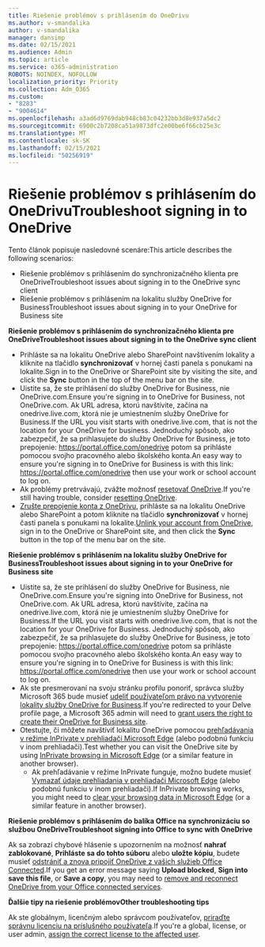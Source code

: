 ```yaml
---
title: Riešenie problémov s prihlásením do OneDrivu
ms.author: v-smandalika
author: v-smandalika
manager: dansimp
ms.date: 02/15/2021
ms.audience: Admin
ms.topic: article
ms.service: o365-administration
ROBOTS: NOINDEX, NOFOLLOW
localization_priority: Priority
ms.collection: Adm_O365
ms.custom:
- "8283"
- "9004614"
ms.openlocfilehash: a3ad6d9769dab948cb83c04232bb3d8e937a5dc2
ms.sourcegitcommit: 6900c2b7208ca51a9873dfc2e00be6f66cb25e3c
ms.translationtype: MT
ms.contentlocale: sk-SK
ms.lasthandoff: 02/15/2021
ms.locfileid: "50256919"
---
```

# <a name="troubleshoot-signing-in-to-onedrive"></a><span data-ttu-id="d5c82-102">Riešenie problémov s prihlásením do OneDrivu</span><span class="sxs-lookup"><span data-stu-id="d5c82-102">Troubleshoot signing in to OneDrive</span></span>

<span data-ttu-id="d5c82-103">Tento článok popisuje nasledovné scenáre:</span><span class="sxs-lookup"><span data-stu-id="d5c82-103">This article describes the following scenarios:</span></span>

- <span data-ttu-id="d5c82-104">Riešenie problémov s prihlásením do synchronizačného klienta pre OneDrive</span><span class="sxs-lookup"><span data-stu-id="d5c82-104">Troubleshoot issues about signing in to the OneDrive sync client</span></span>
- <span data-ttu-id="d5c82-105">Riešenie problémov s prihlásením na lokalitu služby OneDrive for Business</span><span class="sxs-lookup"><span data-stu-id="d5c82-105">Troubleshoot issues about signing in to your OneDrive for Business site</span></span>

<span data-ttu-id="d5c82-106">**Riešenie problémov s prihlásením do synchronizačného klienta pre OneDrive**</span><span class="sxs-lookup"><span data-stu-id="d5c82-106">**Troubleshoot issues about signing in to the OneDrive sync client**</span></span>

- <span data-ttu-id="d5c82-107">Prihláste sa na lokalitu OneDrive alebo SharePoint navštívením lokality a kliknite na tlačidlo **synchronizovať** v hornej časti panela s ponukami na lokalite.</span><span class="sxs-lookup"><span data-stu-id="d5c82-107">Sign in to the OneDrive or SharePoint site by visiting the site, and click the **Sync** button in the top of the menu bar on the site.</span></span>
- <span data-ttu-id="d5c82-108">Uistite sa, že ste prihlásení do služby OneDrive for Business, nie OneDrive.com.</span><span class="sxs-lookup"><span data-stu-id="d5c82-108">Ensure you're signing in to OneDrive for Business, not OneDrive.com.</span></span> <span data-ttu-id="d5c82-109">Ak URL adresa, ktorú navštívite, začína na onedrive.live.com, ktorá nie je umiestnením služby OneDrive for Business.</span><span class="sxs-lookup"><span data-stu-id="d5c82-109">If the URL you visit starts with onedrive.live.com, that is not the location for your OneDrive for business.</span></span> <span data-ttu-id="d5c82-110">Jednoduchý spôsob, ako zabezpečiť, že sa prihlasujete do služby OneDrive for Business, je toto prepojenie: https://portal.office.com/onedrive potom sa prihláste pomocou svojho pracovného alebo školského konta.</span><span class="sxs-lookup"><span data-stu-id="d5c82-110">An easy way to ensure you're signing in to OneDrive for Business is with this link: https://portal.office.com/onedrive then use your work or school account to log on.</span></span>
- <span data-ttu-id="d5c82-111">Ak problémy pretrvávajú, zvážte možnosť [resetovať OneDrive](https://support.microsoft.com/office/reset-onedrive-34701e00-bf7b-42db-b960-84905399050c).</span><span class="sxs-lookup"><span data-stu-id="d5c82-111">If you're still having trouble, consider [resetting OneDrive](https://support.microsoft.com/office/reset-onedrive-34701e00-bf7b-42db-b960-84905399050c).</span></span>
- <span data-ttu-id="d5c82-112">[Zrušte prepojenie konta z OneDrivu](https://support.microsoft.com/office/how-to-remove-an-account-in-onedrive-72699268-9e64-45bd-b723-9a19f4512fd1), prihláste sa na lokalitu OneDrive alebo SharePoint a potom kliknite na tlačidlo **synchronizovať** v hornej časti panela s ponukami na lokalite.</span><span class="sxs-lookup"><span data-stu-id="d5c82-112">[Unlink your account from OneDrive](https://support.microsoft.com/office/how-to-remove-an-account-in-onedrive-72699268-9e64-45bd-b723-9a19f4512fd1), sign in to the OneDrive or SharePoint site, and then click the **Sync** button in the top of the menu bar on the site.</span></span>

<span data-ttu-id="d5c82-113">**Riešenie problémov s prihlásením na lokalitu služby OneDrive for Business**</span><span class="sxs-lookup"><span data-stu-id="d5c82-113">**Troubleshoot issues about signing in to your OneDrive for Business site**</span></span>

- <span data-ttu-id="d5c82-114">Uistite sa, že ste prihlásení do služby OneDrive for Business, nie OneDrive.com.</span><span class="sxs-lookup"><span data-stu-id="d5c82-114">Ensure you're signing into OneDrive for Business, not OneDrive.com.</span></span> <span data-ttu-id="d5c82-115">Ak URL adresa, ktorú navštívite, začína na onedrive.live.com, ktorá nie je umiestnením služby OneDrive for Business.</span><span class="sxs-lookup"><span data-stu-id="d5c82-115">If the URL you visit starts with onedrive.live.com, that is not the location for your OneDrive for Business.</span></span> <span data-ttu-id="d5c82-116">Jednoduchý spôsob, ako zabezpečiť, že sa prihlasujete do služby OneDrive for Business, je toto prepojenie: https://portal.office.com/onedrive potom sa prihláste pomocou svojho pracovného alebo školského konta.</span><span class="sxs-lookup"><span data-stu-id="d5c82-116">An easy way to ensure you're signing in to OneDrive for Business is with this link: https://portal.office.com/onedrive then use your work or school account to log on.</span></span>
- <span data-ttu-id="d5c82-117">Ak ste presmerovaní na svoju stránku profilu ponoriť, správca služby Microsoft 365 bude musieť [udeliť používateľom právo na vytvorenie lokality služby OneDrive for Business](https://support.microsoft.com/office/you-re-redirected-to-your-delve-profile-page-after-you-click-onedrive-on-the-microsoft-365-app-launcher-2af26640-9ddf-46c3-8912-6af30efcc7b0).</span><span class="sxs-lookup"><span data-stu-id="d5c82-117">If you're redirected to your Delve profile page, a Microsoft 365 admin will need to [grant users the right to create their OneDrive for Business site](https://support.microsoft.com/office/you-re-redirected-to-your-delve-profile-page-after-you-click-onedrive-on-the-microsoft-365-app-launcher-2af26640-9ddf-46c3-8912-6af30efcc7b0).</span></span>
- <span data-ttu-id="d5c82-118">Otestujte, či môžete navštíviť lokalitu OneDrive pomocou [prehľadávania v režime InPrivate v prehliadači Microsoft Edge](https://support.microsoft.com/microsoft-edge/browse-inprivate-in-microsoft-edge-e6f47704-340c-7d4f-b00d-d0cf35aa1fcc) (alebo podobnú funkciu v inom prehliadači).</span><span class="sxs-lookup"><span data-stu-id="d5c82-118">Test whether you can visit the OneDrive site by using [InPrivate browsing in Microsoft Edge](https://support.microsoft.com/microsoft-edge/browse-inprivate-in-microsoft-edge-e6f47704-340c-7d4f-b00d-d0cf35aa1fcc) (or a similar feature in another browser).</span></span>
    - <span data-ttu-id="d5c82-119">Ak prehľadávanie v režime InPrivate funguje, možno budete musieť [Vymazať údaje prehliadania v prehliadači Microsoft Edge](https://support.microsoft.com/microsoft-edge/view-and-delete-browser-history-in-microsoft-edge-00cf7943-a9e1-975a-a33d-ac10ce454ca4) (alebo podobnú funkciu v inom prehliadači).</span><span class="sxs-lookup"><span data-stu-id="d5c82-119">If InPrivate browsing works, you might need to [clear your browsing data in Microsoft Edge](https://support.microsoft.com/microsoft-edge/view-and-delete-browser-history-in-microsoft-edge-00cf7943-a9e1-975a-a33d-ac10ce454ca4) (or a similar feature in another browser).</span></span>

<span data-ttu-id="d5c82-120">**Riešenie problémov s prihlásením do balíka Office na synchronizáciu so službou OneDrive**</span><span class="sxs-lookup"><span data-stu-id="d5c82-120">**Troubleshoot signing into Office to sync with OneDrive**</span></span>

<span data-ttu-id="d5c82-121">Ak sa zobrazí chybové hlásenie s upozornením na možnosť **nahrať zablokované**, **Prihláste sa do tohto súboru** alebo **uložte kópiu**, budete musieť [odstrániť a znova pripojiť OneDrive z vašich služieb Office Connected](https://support.microsoft.com/office/how-to-resolve-upload-blocked-sign-into-save-this-file-or-save-a-copy-error-messages-32c7340c-f5fb-4ca0-a829-65d8120f81f8).</span><span class="sxs-lookup"><span data-stu-id="d5c82-121">If you get an error message saying **Upload blocked**, **Sign into save this file**, or **Save a copy**, you may need to [remove and reconnect OneDrive from your Office connected services](https://support.microsoft.com/office/how-to-resolve-upload-blocked-sign-into-save-this-file-or-save-a-copy-error-messages-32c7340c-f5fb-4ca0-a829-65d8120f81f8).</span></span>

<span data-ttu-id="d5c82-122">**Ďalšie tipy na riešenie problémov**</span><span class="sxs-lookup"><span data-stu-id="d5c82-122">**Other troubleshooting tips**</span></span>

<span data-ttu-id="d5c82-123">Ak ste globálnym, licenčným alebo správcom používateľov, [priraďte správnu licenciu na príslušného používateľa](https://docs.microsoft.com/microsoft-365/admin/manage/assign-licenses-to-users).</span><span class="sxs-lookup"><span data-stu-id="d5c82-123">If you're a global, license, or user admin, [assign the correct license to the affected user](https://docs.microsoft.com/microsoft-365/admin/manage/assign-licenses-to-users).</span></span>

